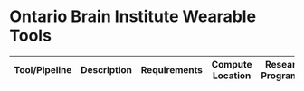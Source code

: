 # Ontario Brain Institute Wearable Tools

| Tool/Pipeline | Description | Requirements | Compute Location | Research Program(s) |
| ---------------- | ----------- | --------------------------- | ----------- | ---------|

